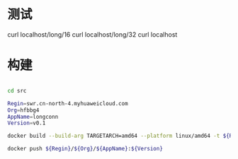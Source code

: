 




# 测试
curl localhost/long/16
curl localhost/long/32
curl localhost


# 构建


```sh

cd src

Regin=swr.cn-north-4.myhuaweicloud.com
Org=hfbbg4
AppName=longconn
Version=v0.1

docker build --build-arg TARGETARCH=amd64 --platform linux/amd64 -t ${Regin}/${Org}/${AppName}:${Version} --no-cache .

docker push ${Regin}/${Org}/${AppName}:${Version}



```


